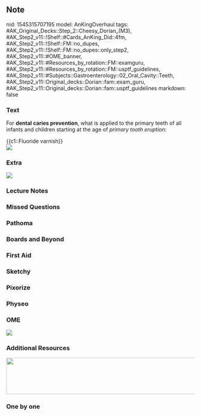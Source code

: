## Note
nid: 1545315707195
model: AnKingOverhaul
tags: #AK_Original_Decks::Step_2::Cheesy_Dorian_(M3), #AK_Step2_v11::!Shelf::#Cards_AnKing_Did::4fm, #AK_Step2_v11::!Shelf::FM::no_dupes, #AK_Step2_v11::!Shelf::FM::no_dupes::only_step2, #AK_Step2_v11::#OME_banner, #AK_Step2_v11::#Resources_by_rotation::FM::examguru, #AK_Step2_v11::#Resources_by_rotation::FM::usptf_guidelines, #AK_Step2_v11::#Subjects::Gastroenterology::02_Oral_Cavity::Teeth, #AK_Step2_v11::Original_decks::Dorian::fam::exam_guru, #AK_Step2_v11::Original_decks::Dorian::fam::usptf_guidelines
markdown: false

### Text
For <b>dental caries prevention</b>, what is applied to the primary
teeth of all infants and children starting at the age of <i>primary
tooth eruption</i>:
<div>
  {{c1::Fluoride varnish}}
</div>
<div><img src="dental-caries%20(1).jpg"></div>

### Extra
<img src="Dental-caries.jpg">

### Lecture Notes


### Missed Questions


### Pathoma


### Boards and Beyond


### First Aid


### Sketchy


### Pixorize


### Physeo


### OME
<div class="ome-widget">
  <a href="https://onlinemeded.org?ref=anki"><img src=
  "_OME_AnkiFlashcards_General_3.png"></a>
</div>

### Additional Resources
<img src="paste-14130442403841.jpg" class="" style=
"height: 97px; width: 923px;">

### One by one

